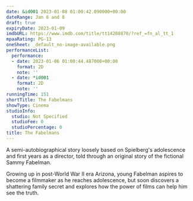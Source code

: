 ```yaml
---
date: &id001 2023-01-08 01:00:42.090000+00:00
dateRange: Jan 6 and 8
draft: true
expiryDate: 2023-01-09
imdbURL: https://www.imdb.com/title/tt14208870/?ref_=fn_al_tt_1
mpaaRating: PG-13
oneSheet: _default_no-image-available.png
performanceList:
  performance:
  - date: 2023-01-06 01:00:44.487000+00:00
    format: 2D
    note: ''
  - date: *id001
    format: 2D
    note: ''
runningTime: 151
shortTitle: The Fabelmans
showType: Cinema
studioInfo:
  studio: Not Specified
  studioFee: 0
  studioPercentage: 0
title: The Fabelmans
---
```


A semi-autobiographical story loosely based on Spielberg's adolescence and first years as a director, told through an original story of the fictional Sammy Fabelman. 

Growing up in post-World War II era Arizona, young Fabelman aspires to become a filmmaker as he reaches adolescence, but soon discovers a shattering family secret and explores how the power of films can help him see the truth.